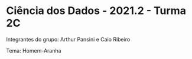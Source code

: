 # Ciência dos Dados - 2021.2 - Turma 2C

Integrantes do grupo: Arthur Pansini e Caio Ribeiro

Tema: Homem-Aranha